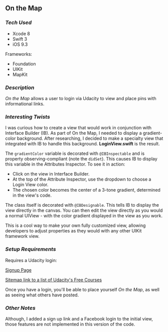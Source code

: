 ## On the Map

### *Tech Used*
* Xcode 8  
* Swift 3  
* iOS 9.3  

Frameworks:  
- Foundation  
- UIKit  
- MapKit  

### *Description*

*On the Map* allows a user to login via Udacity to view and place pins with informational links.


### *Interesting Twists*

I was curious how to create a view that would work in conjunction with Interface Builder (IB). As part of On the Map, I needed to display a gradient-color background. After researching, I decided to make a specialty view that integrated with IB to handle this background. **LoginView.swift** is the result.

The `gradientColor` variable is decorated with `@IBInspectable` and is property observing-compliant (note the `didSet`). This causes IB to display this variable in the Attributes Inspector. To see it in action:

- Click on the view in Interface Builder.
- At the top of the Attribute Inspector, use the dropdown to choose a Login View color.
- The chosen color becomes the center of a 3-tone gradient, determined in the view's code.

The class itself is decorated with `@IBDesignable`. This tells IB to display the view directly in the canvas. You can then edit the view directly as you would a normal UIView - with the color gradient displayed in the view as you work.

This is a cool way to make your own fully customized view, allowing developers to adjust properties as they would with any other UIKit framework view.


### *Setup Requirements*

Requires a Udacity login:

[Signup Page](https://auth.udacity.com/sign-up?_ga=1.261743181.1763484505.1459126598&next=https%3A%2F%2Fclassroom.udacity.com%2Fauthenticated)

[Sitemap link to a list of Udacity's Free Courses](https://www.udacity.com/sitemap)

Once you have a login, you'll be able to place yourself *On the Map*, as well as seeing what others have posted.

### *Other Notes*

Although, I added a sign up link and a Facebook login to the initial view, those features are not implemented in this version of the code.



